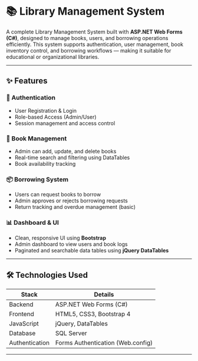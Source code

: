 # 📚 Library Management System

A complete Library Management System built with **ASP.NET Web Forms (C#)**, designed to manage books, users, and borrowing operations efficiently. This system supports authentication, user management, book inventory control, and borrowing workflows — making it suitable for educational or organizational libraries.

---

## ✨ Features

### 👥 Authentication
- User Registration & Login
- Role-based Access (Admin/User)
- Session management and access control

### 📖 Book Management
- Admin can add, update, and delete books
- Real-time search and filtering using DataTables
- Book availability tracking

### 📦 Borrowing System
- Users can request books to borrow
- Admin approves or rejects borrowing requests
- Return tracking and overdue management (basic)

### 📊 Dashboard & UI
- Clean, responsive UI using **Bootstrap**
- Admin dashboard to view users and book logs
- Paginated and searchable data tables using **jQuery DataTables**

---

## 🛠️ Technologies Used

| Stack | Details |
|-------|---------|
| Backend | ASP.NET Web Forms (C#) |
| Frontend | HTML5, CSS3, Bootstrap 4 |
| JavaScript | jQuery, DataTables |
| Database | SQL Server |
| Authentication | Forms Authentication (Web.config) |

---

